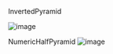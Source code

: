 
InvertedPyramid

![image](https://github.com/KirannThakur/Pattern/assets/134675862/912a5f54-9439-484b-b71f-f9846d8fc86f)

NumericHalfPyramid
![image](https://github.com/KirannThakur/Pattern/assets/134675862/639f7899-ca1e-4761-ba72-7a314f9b214d)

